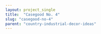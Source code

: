 ```yaml
---
layout: project_single
title:  "Casegood No. 4"
slug: "casegood-no-4"
parent: "country-industrial-decor-ideas"
---
```

 